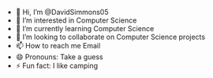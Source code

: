 - 👋 Hi, I’m @DavidSimmons05
- 👀 I’m interested in Computer Science
- 🌱 I’m currently learning Computer Science
- 💞️ I’m looking to collaborate on Computer Science projects
- 📫 How to reach me Email
- 😄 Pronouns: Take a guess
- ⚡ Fun fact: I like camping

<!---
DavidSimmons05/DavidSimmons05 is a ✨ special ✨ repository because its `README.md` (this file) appears on your GitHub profile.
You can click the Preview link to take a look at your changes.
--->
